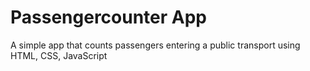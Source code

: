 # Passengercounter App
A simple app that counts passengers entering a public transport using HTML, CSS, JavaScript